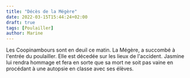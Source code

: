 ```yaml
---
title: "Décès de la Mégère"
date: 2022-03-15T15:44:24+02:00
draft: true
tags: [Poulailler]
author: Marine
---
```

Les Coopinambours sont en deuil ce matin. La Mégère, a succombé à l'entrée du poulailler. Elle est décedée sur les lieux de l'accident. Jasmine lui rendra hommage et fera en sorte que sa mort ne soit pas vaine en procédant à une autopsie en classe avec ses élèves.
